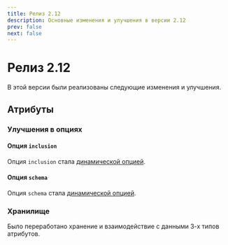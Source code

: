 ```yaml
---
title: Релиз 2.12
description: Основные изменения и улучшения в версии 2.12
prev: false
next: false
---
```


# Релиз 2.12

В этой версии были реализованы следующие изменения и улучшения.

## Атрибуты

### Улучшения в опциях

#### Опция `inclusion`

Опция `inclusion` стала [динамической опцией](../guide/options/dynamic#опция-inclusion).

#### Опция `schema`

Опция `schema` стала [динамической опцией](../guide/options/dynamic#опция-schema).

### Хранилище

Было переработано хранение и взаимодействие с данными 3-х типов атрибутов.
